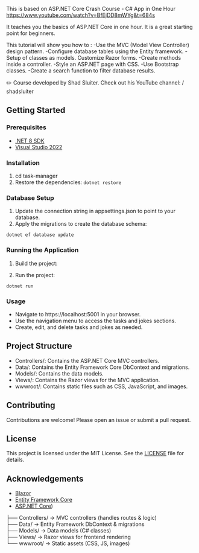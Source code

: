 ﻿This is based on ASP.NET Core Crash Course - C# App in One Hour
https://www.youtube.com/watch?v=BfEjDD8mWYg&t=684s

It teaches you the basics of ASP.NET Core in one hour. It is a great starting point for beginners.

This tutorial will show you how to :
-Use the MVC (Model View Controller) design pattern.
-Configure database tables using the Entity framework.
-Setup of classes as models. Customize Razor forms.
-Create methods inside a controller.
-Style an ASP.NET page with CSS.
-Use Bootstrap classes.
-Create a search function to filter database results.

✏️ Course developed by Shad Sluiter. Check out his YouTube channel:    / shadsluiter 

## Getting Started

### Prerequisites

- [.NET 8 SDK](https://dotnet.microsoft.com/download/dotnet/8.0)
- [Visual Studio 2022](https://visualstudio.microsoft.com/vs/)

### Installation
1. cd task-manager
2. Restore the dependencies:
`dotnet restore`


### Database Setup

1. Update the connection string in appsettings.json to point to your database.
2. Apply the migrations to create the database schema:


`dotnet ef database update`


### Running the Application

1. Build the project:

2. Run the project:

`dotnet run`


### Usage

- Navigate to https://localhost:5001 in your browser.
- Use the navigation menu to access the tasks and jokes sections.
- Create, edit, and delete tasks and jokes as needed.

## Project Structure

- Controllers/: Contains the ASP.NET Core MVC controllers.
- Data/: Contains the Entity Framework Core DbContext and migrations.
- Models/: Contains the data models.
- Views/: Contains the Razor views for the MVC application.
- wwwroot/: Contains static files such as CSS, JavaScript, and images.

## Contributing

Contributions are welcome! Please open an issue or submit a pull request.

## License

This project is licensed under the MIT License. See the [LICENSE](LICENSE) file for details.

## Acknowledgements

- [Blazor](https://dotnet.microsoft.com/apps/aspnet/web-apps/blazor)
- [Entity Framework Core](https://docs.microsoft.com/en-us/ef/core/)
- [ASP.NET Core](https://docs.microsoft.com/en-us/aspnet/core/))

├── Controllers/   → MVC controllers (handles routes & logic)  
├── Data/         → Entity Framework DbContext & migrations  
├── Models/       → Data models (C# classes)  
├── Views/        → Razor views for frontend rendering  
└── wwwroot/      → Static assets (CSS, JS, images)  
